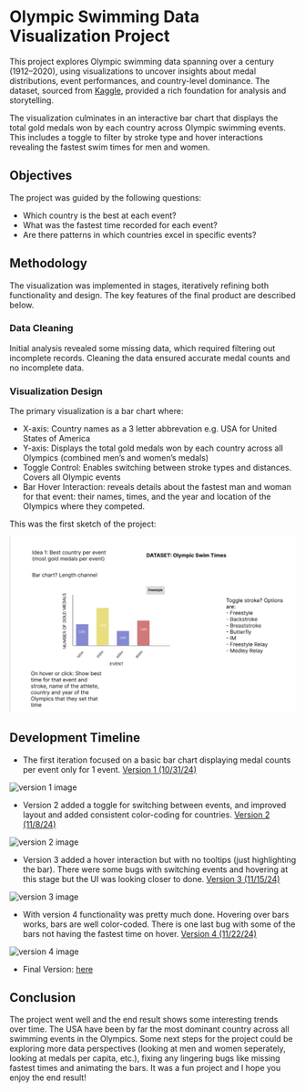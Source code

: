 # Olympic Swimming Data Visualization Project

This project explores Olympic swimming data spanning over a century (1912–2020), using visualizations to uncover insights about medal distributions, event performances, and country-level dominance. The dataset, sourced from [Kaggle](https://www.kaggle.com/datasets/datasciencedonut/olympic-swimming-1912-to-2020), provided a rich foundation for analysis and storytelling.

The visualization culminates in an interactive bar chart that displays the total gold medals won by each country across Olympic swimming events. This includes a toggle to filter by stroke type and hover interactions revealing the fastest swim times for men and women.

## Objectives

The project was guided by the following questions:

 * Which country is the best at each event?
 * What was the fastest time recorded for each event?
 * Are there patterns in which countries excel in specific events?

## Methodology

The visualization was implemented in stages, iteratively refining both functionality and design. The key features of the final product are described below.

### Data Cleaning

Initial analysis revealed some missing data, which required filtering out incomplete records. Cleaning the data ensured accurate medal counts and no incomplete data. 

### Visualization Design

The primary visualization is a bar chart where:
* X-axis: Country names as a 3 letter abbrevation e.g. USA for United States of America
* Y-axis: Displays the total gold medals won by each country across all Olympics (combined men’s and women’s medals)
* Toggle Control: Enables switching between stroke types and distances. Covers all Olympic events
* Bar Hover Interaction: reveals details about the fastest man and woman for that event: their names, times, and the year and location of the Olympics where they competed.

This was the first sketch of the project:

![sketch](./dataviz.jpg)

## Development Timeline

* The first iteration focused on a basic bar chart displaying medal counts per event only for 1 event.
[Version 1 (10/31/24)](https://vizhub.com/aschechter10/olympic-swimming-project-version-1)

![version 1 image](./dataviz-1.jpg)

* Version 2 added a toggle for switching between events, and improved layout and added consistent color-coding for countries.
[Version 2 (11/8/24)](https://vizhub.com/aschechter10/olympic-swimming-project-2)

![version 2 image](./dataviz-2.jpg)

* Version 3 added a hover interaction but with no tooltips (just highlighting the bar). There were some bugs with switching events and hovering at this stage but the UI was looking closer to done.
[Version 3 (11/15/24)](https://vizhub.com/aschechter10/olympic-swimming-project-3)

![version 3 image](./dataviz-3.jpg)

* With version 4 functionality was pretty much done. Hovering over bars works, bars are well color-coded. There is one last bug with some of the bars not having the fastest time on hover.
[Version 4 (11/22/24)](https://vizhub.com/aschechter10/olympic-swimming-project-4)

![version 4 image](./dataviz-4.jpg)

* Final Version: [here](https://vizhub.com/aschechter10/olympic-swimming-project)

## Conclusion

The project went well and the end result shows some interesting trends over time. The USA have been by far the most dominant country across all swimming events in the Olympics. Some next steps for the project could be exploring more data perspectives (looking at men and women seperately, looking at medals per capita, etc.), fixing any lingering bugs like missing fastest times and animating the bars. It was a fun project and I hope you enjoy the end result!
